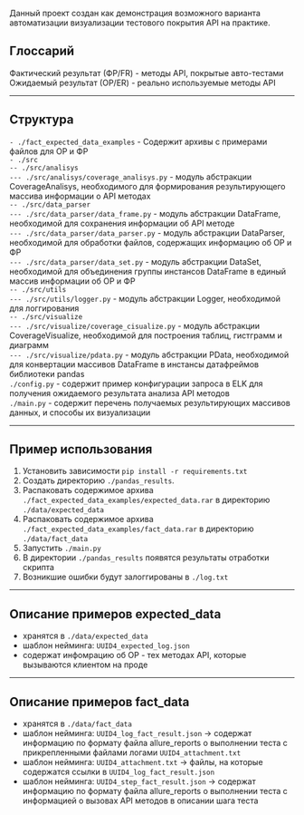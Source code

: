 Данный проект создан как демонстрация возможного варианта автоматизации визуализации тестового покрытия API на практике.

## Глоссарий
Фактический результат (ФР/FR) - методы API, покрытые авто-тестами  
Ожидаемый результат (ОР/ER) - реально используемые методы API

---
## Структура

`- ./fact_expected_data_examples` - Содержит архивы с примерами файлов для ОР и ФР  
`- ./src`  
`-- ./src/analisys`  
`--- ./src/analisys/coverage_analisys.py` - модуль абстракции CoverageAnalisys, необходимого для формирования результирующего массива информации о API методах  
`-- ./src/data_parser`  
`--- ./src/data_parser/data_frame.py` - модуль абстракции DataFrame, необходимой для сохранения информации об API методе  
`--- ./src/data_parser/data_parser.py` - модуль абстракции DataParser, необходимой для обработки файлов, содержащих информацию об ОР и ФР  
`--- ./src/data_parser/data_set.py` - модуль абстракции DataSet, необходимой для объединения группы инстансов DataFrame в единый массив информации об ОР и ФР  
`-- ./src/utils`  
`--- ./src/utils/logger.py` - модуль абстракции Logger, необходимой для логгирования  
`-- ./src/visualize`  
`--- ./src/visualize/coverage_cisualize.py` - модуль абстракции CoverageVisualize, необходимой для построения таблиц, гистграмм и диаграмм  
`--- ./src/visualize/pdata.py` - модуль абстракции PData, необходимой для конвертации массивов DataFrame в инстансы датафреймов библиотеки pandas  
`./config.py` - содержит пример конфигурации запроса в ELK для получения ожидаемого результата анализа API методов  
`./main.py` - содержит перечень получаемых результирующих массивов данных, и способы их визуализации

---
## Пример использования
1. Установить зависимости `pip install -r requirements.txt`
2. Создать директорию `./pandas_results`. 
3. Распаковать содержимое архива `./fact_expected_data_examples/expected_data.rar` в директорию `./data/expected_data`
4. Распаковать содержимое архива `./fact_expected_data_examples/fact_data.rar` в директорию `./data/fact_data`
5. Запустить `./main.py`
6. В директории `./pandas_results` появятся результаты отработки скрипта
7. Возникшие ошибки будут залоггированы в `./log.txt`

---
## Описание примеров expected_data
- хранятся в `./data/expected_data`
- шаблон нейминга: `UUID4_expected_log.json`
- содержат инфомрацию об ОР - тех методах API, которые вызываются клиентом на проде

---
## Описание примеров fact_data
- хранятся в `./data/fact_data`
- шаблон нейминга: `UUID4_log_fact_result.json` -> содержат информацию по формату файла allure_reports о выполнении теста с прикрепленными файлами логами `UUID4_attachment.txt`
- шаблон нейминга: `UUID4_attachment.txt` -> файлы, на которые содержатся ссылки в `UUID4_log_fact_result.json`
- шаблон нейминга: `UUID4_step_fact_result.json` -> содержат информацию по формату файла allure_reports о выполнении теста с информацией о вызовах API методов в описании шага теста
